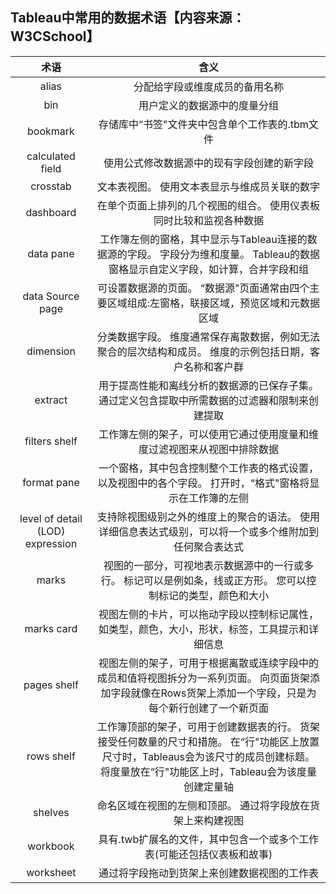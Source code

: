 ## Tableau中常用的数据术语【内容来源：W3CSchool】
|术语|	含义|
|:--:|:--:|
|alias|分配给字段或维度成员的备用名称|
|bin	|用户定义的数据源中的度量分组|
|bookmark	|存储库中“书签"文件夹中包含单个工作表的.tbm文件|
|calculated field	|使用公式修改数据源中的现有字段创建的新字段|
|crosstab	|文本表视图。 使用文本表显示与维成员关联的数字|
|dashboard	|在单个页面上排列的几个视图的组合。 使用仪表板同时比较和监视各种数据|
|data pane	|工作簿左侧的窗格，其中显示与Tableau连接的数据源的字段。 字段分为维和度量。 Tableau的数据窗格显示自定义字段，如计算，合并字段和组|
|data Source page|	可设置数据源的页面。 “数据源"页面通常由四个主要区域组成:左窗格，联接区域，预览区域和元数据区域|
|dimension	|分类数据字段。 维度通常保存离散数据，例如无法聚合的层次结构和成员。 维度的示例包括日期，客户名称和客户群|
|extract	|用于提高性能和离线分析的数据源的已保存子集。 通过定义包含提取中所需数据的过滤器和限制来创建提取|
|filters shelf	|工作簿左侧的架子，可以使用它通过使用度量和维度过滤视图来从视图中排除数据|
|format pane|	一个窗格，其中包含控制整个工作表的格式设置，以及视图中的各个字段。 打开时，“格式"窗格将显示在工作簿的左侧|
|level of detail (LOD) expression|	支持除视图级别之外的维度上的聚合的语法。 使用详细信息表达式级别，可以将一个或多个维附加到任何聚合表达式|
|marks	|视图的一部分，可视地表示数据源中的一行或多行。 标记可以是例如条，线或正方形。 您可以控制标记的类型，颜色和大小|
|marks card	|视图左侧的卡片，可以拖动字段以控制标记属性，如类型，颜色，大小，形状，标签，工具提示和详细信息|
|pages shelf|	视图左侧的架子，可用于根据离散或连续字段中的成员和值将视图拆分为一系列页面。 向页面货架添加字段就像在Rows货架上添加一个字段，只是为每个新行创建了一个新页面|
|rows shelf	|工作簿顶部的架子，可用于创建数据表的行。 货架接受任何数量的尺寸和措施。 在“行"功能区上放置尺寸时，Tableaus会为该尺寸的成员创建标题。 将度量放在“行"功能区上时，Tableau会为该度量创建定量轴|
|shelves	|命名区域在视图的左侧和顶部。 通过将字段放在货架上来构建视图|
|workbook|	具有.twb扩展名的文件，其中包含一个或多个工作表(可能还包括仪表板和故事)|
|worksheet	|通过将字段拖动到货架上来创建数据视图的工作表|
